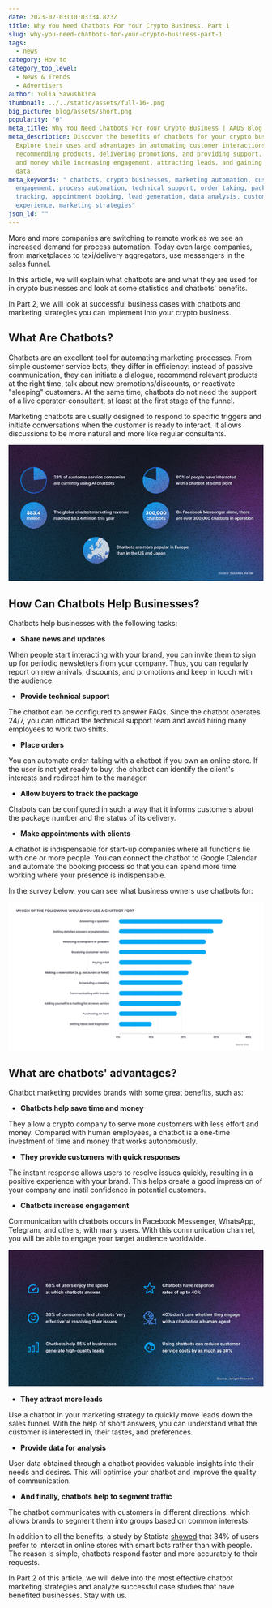 ```yaml
---
date: 2023-02-03T10:03:34.823Z
title: Why You Need Chatbots For Your Crypto Business. Part 1
slug: why-you-need-chatbots-for-your-crypto-business-part-1
tags:
  - news
category: How to
category_top_level:
  - News & Trends
  - Advertisers
author: Yulia Savushkina
thumbnail: ../../static/assets/full-16-.png
big_picture: blog/assets/short.png
popularity: "0"
meta_title: Why You Need Chatbots For Your Crypto Business | AADS Blog
meta_description: Discover the benefits of chatbots for your crypto business.
  Explore their uses and advantages in automating customer interactions,
  recommending products, delivering promotions, and providing support. Save time
  and money while increasing engagement, attracting leads, and gaining valuable
  data.
meta_keywords: " chatbots, crypto businesses, marketing automation, customer
  engagement, process automation, technical support, order taking, package
  tracking, appointment booking, lead generation, data analysis, customer
  experience, marketing strategies"
json_ld: ""
---
```

More and more companies are switching to remote work as we see an increased demand for process automation. Today even large companies, from marketplaces to taxi/delivery aggregators, use messengers in the sales funnel. 

In this article, we will explain what chatbots are and what they are used for in crypto businesses and look at some statistics and chatbots' benefits. 

In Part 2, we will look at successful business cases with chatbots and marketing strategies you can implement into your crypto business. 

## What Are Chatbots?

Chatbots are an excellent tool for automating marketing processes. From simple customer service bots, they differ in efficiency: instead of passive communication, they can initiate a dialogue, recommend relevant products at the right time, talk about new promotions/discounts, or reactivate "sleeping" customers. At the same time, chatbots do not need the support of a live operator-consultant, at least at the first stage of the funnel.

Marketing chatbots are usually designed to respond to specific triggers and initiate conversations when the customer is ready to interact. It allows discussions to be more natural and more like regular consultants.

![Chatbots Trends](../../static/assets/1-1-.png "Chatbots Trends")

## How Can Chatbots Help Businesses?

Chatbots help businesses with the following tasks: 

* **Share news and updates**

When people start interacting with your brand, you can invite them to sign up for periodic newsletters from your company. Thus, you can regularly report on new arrivals, discounts, and promotions and keep in touch with the audience.

* **Provide technical support**

The chatbot can be configured to answer FAQs. Since the chatbot operates 24/7, you can offload the technical support team and avoid hiring many employees to work two shifts.

* **Place orders**

You can automate order-taking with a chatbot if you own an online store. If the user is not yet ready to buy, the chatbot can identify the client's interests and redirect him to the manager.

* **Allow buyers to track the package**

Chabots can be configured in such a way that it informs customers about the package number and the status of its delivery.

* **Make appointments with clients**

A chatbot is indispensable for start-up companies where all functions lie with one or more people. You can connect the chatbot to Google Calendar and automate the booking process so that you can spend more time working where your presence is indispensable.

In the survey below, you can see what business owners use chatbots for:

![Chatbots survey stats](../../static/assets/3-1-.png "Chatbots survey stats")

## What are chatbots' advantages?

Chatbot marketing provides brands with some great benefits, such as:

* **Chatbots help save time and money**

They allow a crypto company to serve more customers with less effort and money. Compared with human employees, a chatbot is a one-time investment of time and money that works autonomously.

* **They provide customers with quick responses**

The instant response allows users to resolve issues quickly, resulting in a positive experience with your brand. This helps create a good impression of your company and instil confidence in potential customers.

* **Chatbots increase engagement**

Communication with chatbots occurs in Facebook Messenger, WhatsApp, Telegram, and others, with many users. With this communication channel, you will be able to engage your target audience worldwide.

![Chatbots user interaction trends](../../static/assets/2-1-.png "Chatbots user interaction trends")

* **They attract more leads**

Use a chatbot in your marketing strategy to quickly move leads down the sales funnel. With the help of short answers, you can understand what the customer is interested in, their tastes, and preferences.

* **Provide data for analysis**

User data obtained through a chatbot provides valuable insights into their needs and desires. This will optimise your chatbot and improve the quality of communication.

* **And finally, chatbots help to segment traffic**

The chatbot communicates with customers in different directions, which allows brands to segment them into groups based on common interests.

In addition to all the benefits, a study by Statista [showed](https://www.statista.com/statistics/717098/worldwide-customer-chatbot-acceptance-by-industry/) that 34% of users prefer to interact in online stores with smart bots rather than with people. The reason is simple, chatbots respond faster and more accurately to their requests. 

In Part 2 of this article, we will delve into the most effective chatbot marketing strategies and analyze successful case studies that have benefited businesses. Stay with us.
